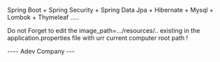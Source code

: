 Spring Boot + Spring Security + Spring Data Jpa + Hibernate + Mysql + Lombok + Thymeleaf .....

Do not Forget to edit the image_path=.../resources/.. existing in the application.properties file with urr current computer root path ! 


---- Adev Company ---
